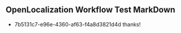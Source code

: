 ## OpenLocalization Workflow Test MarkDown
* 7b5131c7-e96e-4360-af63-f4a8d3821d4d thanks!

<!--HONumber=Aug16_HO5-->


